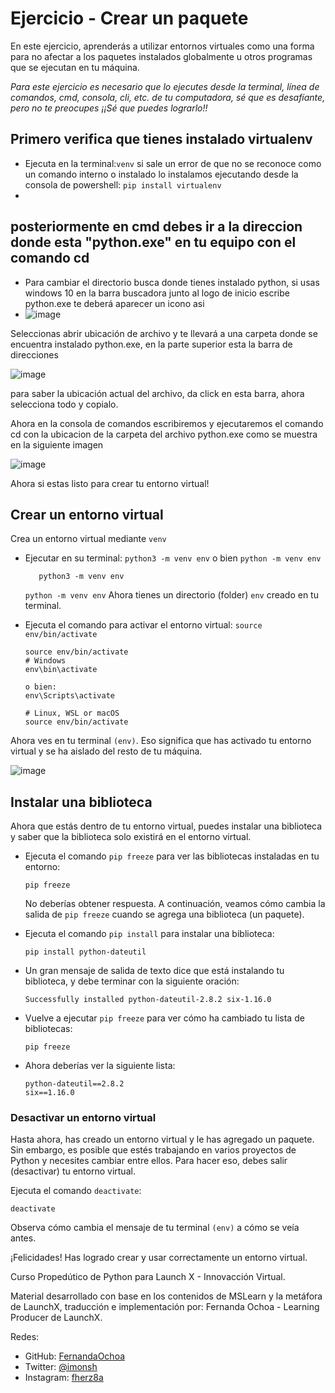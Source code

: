 # Ejercicio - Crear un paquete

En este ejercicio, aprenderás a utilizar entornos virtuales como una forma para no afectar a los paquetes instalados globalmente u otros programas que se ejecutan en tu máquina.

*Para este ejercicio es necesario que lo ejecutes desde la terminal, línea de comandos, cmd, consola, cli, etc. de tu computadora, sé que es desafíante, pero no te preocupes ¡¡Sé que puedes lograrlo!!*
## Primero verifica que tienes instalado virtualenv 

* Ejecuta en la terminal:``venv``  si sale un error de que no se reconoce como un comando interno o instalado lo instalamos ejecutando desde la consola de powershell: ``pip install virtualenv``
* 
## posteriormente en cmd debes ir a la direccion donde esta "python.exe" en tu equipo con el comando cd

* Para cambiar el directorio busca donde tienes instalado python, si usas windows 10 en la barra buscadora junto al logo de inicio escribe python.exe te deberá aparecer un icono asi
*  ![image](https://user-images.githubusercontent.com/99075419/154860417-00803c55-7465-4552-8e24-0182b7b96d10.png)

Seleccionas abrir ubicación de archivo y te llevará a una carpeta donde se encuentra instalado python.exe, en la parte superior esta la barra de direcciones

![image](https://user-images.githubusercontent.com/99075419/154860548-4991bde1-824e-48aa-800e-74c26510868b.png)

para saber la ubicación actual del archivo, da click en esta barra, ahora selecciona todo y copialo. 
 
 Ahora en la consola de comandos escribiremos y ejecutaremos el comando cd  con la ubicacion de la carpeta del archivo python.exe como se muestra en la siguiente imagen
 
 ![image](https://user-images.githubusercontent.com/99075419/154860921-ec7feb97-a54a-4348-8623-da048cb6a96f.png)
 
Ahora si estas listo para crear tu entorno virtual!

## Crear un entorno virtual

Crea un entorno virtual mediante ``venv``

* Ejecutar en su terminal: ``python3 -m venv env`` o bien ``python -m venv env``

    ```
       python3 -m venv env 
    ```
    ``
    python -m venv env
    ``
    Ahora tienes un directorio (folder) ``env`` creado en tu terminal.

* Ejecuta el comando para activar el entorno virtual: ``source env/bin/activate``

    ```
    source env/bin/activate
    # Windows
    env\bin\activate
    
    o bien: 
    env\Scripts\activate

    # Linux, WSL or macOS
    source env/bin/activate
    ```

Ahora ves en tu terminal ``(env)``. Eso significa que has activado tu entorno virtual y se ha aislado del resto de tu máquina.

![image](https://user-images.githubusercontent.com/9124597/153076991-25e857c5-a910-4d54-80b9-47fce1b62147.png)

## Instalar una biblioteca

Ahora que estás dentro de tu entorno virtual, puedes instalar una biblioteca y saber que la biblioteca solo existirá en el entorno virtual.

* Ejecuta el comando ``pip freeze`` para ver las bibliotecas instaladas en tu entorno:

    ```
    pip freeze
    ```

    No deberías obtener respuesta. A continuación, veamos cómo cambia la salida de ``pip freeze`` cuando se agrega una biblioteca (un paquete).

* Ejecuta el comando ``pip install`` para instalar una biblioteca:
   ```
   pip install python-dateutil
   ```
* Un gran mensaje de salida de texto dice que está instalando tu biblioteca, y debe terminar con la siguiente oración:

    ```
    Successfully installed python-dateutil-2.8.2 six-1.16.0
    ```
* Vuelve a ejecutar ```pip freeze``` para ver cómo ha cambiado tu lista de bibliotecas:
    ```
    pip freeze
    ```
* Ahora deberías ver la siguiente lista:
    ```
    python-dateutil==2.8.2
    six==1.16.0
    ```

### Desactivar un entorno virtual

Hasta ahora, has creado un entorno virtual y le has agregado un paquete. Sin embargo, es posible que estés trabajando en varios proyectos de Python y necesites cambiar entre ellos. Para hacer eso, debes salir (desactivar) tu entorno virtual.

Ejecuta el comando ``deactivate``:
```
deactivate
```

Observa cómo cambia el mensaje de tu terminal ``(env)`` a cómo se veía antes.

¡Felicidades! Has logrado crear y usar correctamente un entorno virtual.


Curso Propedútico de Python para Launch X - Innovacción Virtual.

Material desarrollado con base en los contenidos de MSLearn y la metáfora de LaunchX, traducción e implementación por: Fernanda Ochoa - Learning Producer de LaunchX.

Redes:
* GitHub: [FernandaOchoa](https://github.com/FernandaOchoa)
* Twitter: [@imonsh](https://twitter.com/imonsh)
* Instagram: [fherz8a](https://www.instagram.com/fherz8a/)
